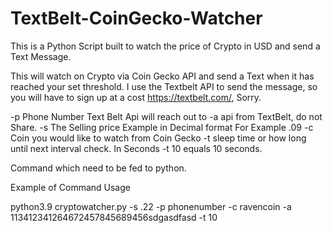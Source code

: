 # TextBelt-CoinGecko-Watcher
This is a Python Script built to watch the price of Crypto in USD and send a Text Message. 


This will watch on Crypto via Coin Gecko API and send a Text when it has reached your set threshold. I use the Textbelt API to send the message, so you will have to sign up at a cost https://textbelt.com/,  Sorry. 



-p Phone Number Text Belt Api will reach out to
-a api from TextBelt, do not Share. 
-s The Selling price Example in Decimal format For Example .09
-c Coin you would like to watch from Coin Gecko
-t sleep time or how long until next interval check. In Seconds -t 10 equals 10 seconds. 

Command which need to be fed to python. 

Example of Command Usage

python3.9 cryptowatcher.py -s .22 -p phonenumber -c ravencoin -a 113412341264672457845689456sdgasdfasd -t 10 
